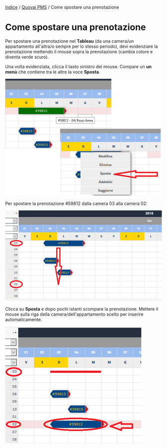 
[Indice](index.md) / [Quovai PMS](quovai-pms-it.md) / Come spostare una prenotazione

# Come spostare una prenotazione

Per spostare una prenotazione nel **Tableau** (da una camera/un appartamento all'altra/o sempre per lo stesso periodo), devi evidenziare la prenotazione mettendo il mouse sopra la prenotazione (cambia colore e diventa verde scuro).

Una volta evidenziata, clicca il tasto sinistro del mouse. Compare un **un menù** che contiene tra le altre la voce **Sposta**.

![](images/spostare-prenotazione-001.png)

Per spostare la prenotazione #59812 dalla camera 03 alla camera 02:

![](images/spostare-prenotazione-002.png)

Clicca su **Sposta** e dopo pochi istanti scompare la prenotazione. Mettere il mouse sulla riga della camera/dell'appartamento scelto per inserire automaticamente.

![](images/spostare-prenotazione-003.png)